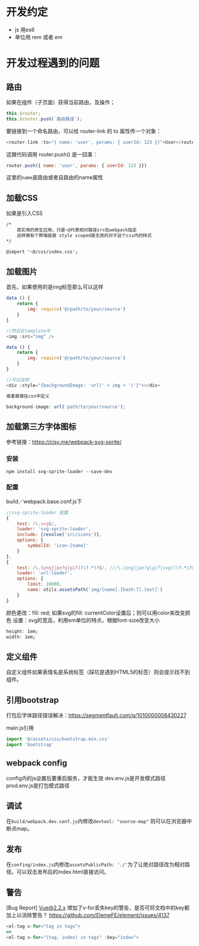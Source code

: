 # 开发约定

- js 用es6
- 单位用 rem 或者 em

# 开发过程遇到的问题

## 路由
如果在组件（子页面）获得当前路由，及操作；

``` javascript
this.$router;
this.$router.push(`路由路径`);
```
要链接到一个命名路由，可以给 router-link 的 to 属性传一个对象：
``` javascript
<router-link :to="{ name: 'user', params: { userId: 123 }}">User</router-link>
```
这跟代码调用 router.push() 是一回事：
``` javascript
router.push({ name: 'user', params: { userId: 123 }})
```
这里的`name`是路由或者自路由的name属性

## 加载CSS
如果是引入CSS
``` html
/*
    其实用的原生应用，只是~@代表相对路径src在webpack指定
    这样做有个弊端就是 style scoped是无效的对于这个css内的样式
*/

@import '~@/css/index.css';

```

## 加载图片
首先，如果使用的是img标签那么可以这样

``` javascript
data () {
    return {
        img: require('@/path/to/your/source')
    }
}

//然后在template中
<img :src="img" />

data () {
    return {
        img: require('@/path/to/your/source')
    }
}

//可以这样
<div :style="{backgroundImage: 'url(' + img + ')'}"></div>

或者直接在css中定义

background-image: url('path/to/your/source');
```

## 加载第三方字体图标
参考链接：https://cisy.me/webpack-svg-sprite/
###  安装 
``` git
npm install svg-sprite-loader --save-dev
```
### 配置
build／webpack.base.conf.js下
``` javascript
//svg-sprite-loader 配置
{
    test: /\.svg$/,
    loader: 'svg-sprite-loader',
    include: [resolve('src/icons')],
    options: {
        symbolId: 'icon-[name]'
    }
},
{
    test: /\.(png|jpe?g|gif)(\?.*)?$/, ///\.(png|jpe?g|gif|svg)(\?.*)?$/ 默认的加载方法取消
    loader: 'url-loader',
    options: {
        limit: 10000,
        name: utils.assetsPath('img/[name].[hash:7].[ext]')
    }
}
```
颜色更改：fill: red;
如果svg的fill: currentColor设置后；则可以用color来改变颜色
设置：svg的宽高，利用em单位的特点，根据font-size改变大小
``` css
height: 1em;
width: 1em;
```

## 定义组件
自定义组件如果表情名是系统标签（踩坑是遇到HTML5的标签）则会提示找不到组件。

## 引用bootstrap

打包后字体路径错误解决：https://segmentfault.com/q/1010000008430227

main.js引用
``` javascript
import '@/assets/css/bootstrap.min.css'
import 'bootstrap'
```

## webpack config 
config内的js设置后要重启服务，才能生效
dev.env.js是开发模式路径
prod.env.js是打包模式路径

## 调试

在`build/webpack.dev.conf.js`内修改`devtool: "source-map"` 则可以在浏览器中断点map。

## 发布

在`confing/index.js`内修改`assetsPublicPath: './'`为了让绝对路径改为相对路径。可以双击发布后的index.html直接访问。

## 警告
[Bug Report] Vue@2.2.x 增加了v-for丢失key的警告，是否可将文档中的key都加上以消除警告？
https://github.com/ElemeFE/element/issues/4137

``` javascript
<el-tag v-for="tag in tags">
=>
<el-tag v-for="(tag, index) in tags" :key="index">
```